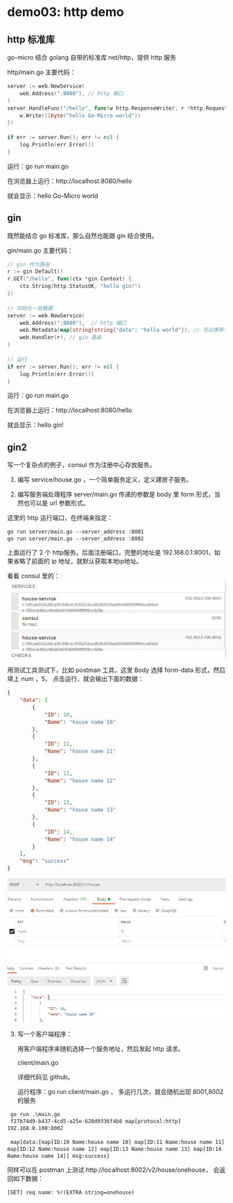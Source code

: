 # demo03: http demo

## http 标准库
go-micro 结合 golang 自带的标准库 net/http，提供 http 服务

http/main.go 主要代码：
```go
server := web.NewService(
    web.Address(":8080"), // http 端口
)
server.HandleFunc("/hello", func(w http.ResponseWriter, r *http.Request) {
    w.Write([]byte("hello Go-Micro world"))
})

if err := server.Run(); err != nil {
    log.Println(err.Error())
}
```

运行：go run main.go

在浏览器上运行：http://localhost:8080/hello

就会显示：hello Go-Micro world

## gin

既然能结合 go 标准库，那么自然也能跟 gin 结合使用。

gin/main.go 主要代码：
```go
// gin 作为路由
r := gin.Default()
r.GET("/hello", func(ctx *gin.Context) {
    ctx.String(http.StatusOK, "hello gin!")
})

// 初始化一些数据
server := web.NewService(
    web.Address(":8080"),  // http 端口
    web.Metadata(map[string]string{"data": "hello world"}), // 可以携带一些信息
    web.Handler(r), // gin 路由
)

// 运行
if err := server.Run(); err != nil {
    log.Println(err.Error())
}
```
运行：go run main.go

在浏览器上运行：http://localhost:8080/hello

就会显示：hello gin!

## gin2

写一个复杂点的例子，consul 作为注册中心存放服务。

1. 编写 service/house.go ，一个简单服务定义，定义建房子服务。

2. 编写服务端处理程序 server/main.go
传递的参数是 body 里 form 形式，当然也可以是 url 参数形式。

这里的 http 运行端口，在终端来指定：
```shell script
go run server/main.go --server_address :8001
go run server/main.go --server_address :8002
```
上面运行了 2 个 http服务。后面注册端口，完整的地址是 192.168.0.1:8001，如果省略了前面的 ip 地址，就默认获取本地ip地址。

看看 consul 里的：
![consul里的服务](../imgs/gin2-consul-services.png)

用测试工具测试下，比如 postman 工具，这里 Body 选择 form-data 形式，然后填上 num ，5，
点击运行，就会输出下面的数据：

```json
{
    "data": [
        {
            "ID": 10,
            "Name": "house name 10"
        },
        {
            "ID": 11,
            "Name": "house name 11"
        },
        {
            "ID": 12,
            "Name": "house name 12"
        },
        {
            "ID": 13,
            "Name": "house name 13"
        },
        {
            "ID": 14,
            "Name": "house name 14"
        }
    ],
    "msg": "success"
}
```
![测试图](../imgs/gin2-post-test.png)

3. 写一个客户端程序：

   用客户端程序来随机选择一个服务地址，然后发起 http 请求。

   client/main.go

   详细代码见 github。
   
   运行程序：go run client/main.go ， 多运行几次，就会随机出现 8001,8002 的服务
```shell script
 go run .\main.go
 f27b74d9-b437-4cd5-a25e-620d9336f4b8 map[protocol:http] 192.168.0.100:8002
 
 map[data:[map[ID:10 Name:house name 10] map[ID:11 Name:house name 11] map[ID:12 Name:house name 12] map[ID:13 Name:house name 13] map[ID:14 Name:house name 14]] msg:success]
```
   
   同样可以在 postman 上测试 http://localhost:8002/v2/house/onehouse，
   会返回如下数据：
   ```shell script
[GET] req name: %!(EXTRA string=onehouse)
```

